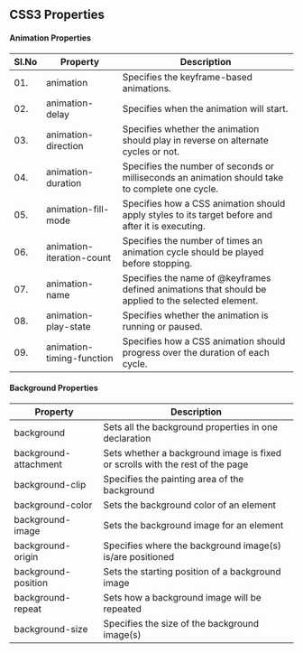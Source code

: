 ## CSS3 Properties


#### Animation Properties

|Sl.No| Property            | Description                     |
|-----|---------------------|---------------------------------|
| 01. |animation 	        |Specifies the keyframe-based animations.|
| 02. |animation-delay 	    |Specifies when the animation will start.|
| 03. |animation-direction 	|Specifies whether the animation should play in reverse on alternate cycles or not.|
| 04. |animation-duration 	|Specifies the number of seconds or milliseconds an animation should take to complete one cycle.|
| 05. |animation-fill-mode 	|Specifies how a CSS animation should apply styles to its target before and after it is executing.|
| 06. |animation-iteration-count| 	Specifies the number of times an animation cycle should be played before stopping.|
| 07. |animation-name  |Specifies the name of @keyframes defined animations that should be applied to the selected element.|
| 08. |animation-play-state |Specifies whether the animation is running or paused.|
| 09. |animation-timing-function |Specifies how a CSS animation should progress over the duration of each cycle.|

#### Background Properties

|Property	             | Description                                                                    |
|------------------------|--------------------------------------------------------------------------------|
|background	             |Sets all the background properties in one declaration                          |
|background-attachment	 |Sets whether a background image is fixed or scrolls with the rest of the page  |
|background-clip	     |Specifies the painting area of the background                                  |
|background-color	     |Sets the background color of an element                                        |
|background-image	     |Sets the background image for an element                                       |
|background-origin	     |Specifies where the background image(s) is/are positioned                      |
|background-position     |Sets the starting position of a background image                              |
|background-repeat	     |Sets how a background image will be repeated                                   |
|background-size	     |Specifies the size of the background image(s)                                  |